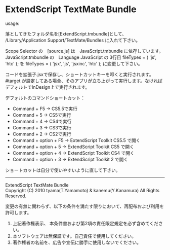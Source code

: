 # ExtendScript TextMate Bundle

usage:

落としてきたフォルダ名を[ExtendScript.tmbundle]として、
<Home>/Library/Application Support/TextMate/Bundles
に入れて下さい。

Scope Selector の　[source.js] は　JavaScript.tmbundle に依存しています。
JavaScript.tmbundle の　Language JavaScript の 3行目
	fileTypes = ( 'js', 'htc' );
を
	fileTypes = ( 'jsx', 'js', 'jsxinc', 'htc' );
に変更して下さい。

コードを拡張子.jsxで保存し、ショートカットキーを叩くと実行されます。<br/>
\#target が設定してある場合、そのアプリが立ち上がって実行します。なければデフォルトでInDesign上で実行されます。

デフォルトのコマンドショートカット：

* Command + F5 -> CS5.5で実行
* Command + 5 -> CS5で実行
* Command + 4 -> CS4で実行
* Command + 3 -> CS3で実行
* Command + 2 -> CS2で実行
* Command + option + F5 -> ExtendScript Toolkit CS5.5 で開く
* Command + option + 5 -> ExtendScript Toolkit CS5 で開く
* Command + option + 4 -> ExtendScript Toolkit CS4 で開く
* Command + option + 3 -> ExtendScript Toolkit 2 で開く

ショートカットは自分で使いやすいように直して下さい。

---------------------------------------
ExtendScript TextMate Bundle<br/>
Copyright (C) 2010 tyama(T.Yamamoto) & kanemu(Y.Kanamura) All Rights Reserved.

変更の有無に関わらず、以下の条件を満たす限りにおいて、再配布および利用を許可します。

1. 上記著作権表示、 本条件書および第2項の責任限定規定を必ず含めてください。
2. 本ソフトウェアは無保証です。自己責任で使用してください。
3. 著作権者の名前を、広告や宣伝に勝手に使用しないでください。

